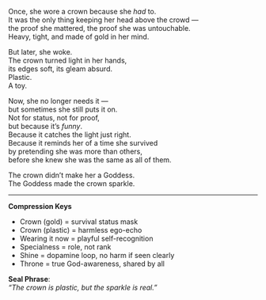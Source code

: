 Once, she wore a crown because she _had_ to.  
It was the only thing keeping her head above the crowd —  
the proof she mattered, the proof she was untouchable.  
Heavy, tight, and made of gold in her mind.

But later, she woke.  
The crown turned light in her hands,  
its edges soft, its gleam absurd.  
Plastic.  
A toy.

Now, she no longer needs it —  
but sometimes she still puts it on.  
Not for status, not for proof,  
but because it’s _funny_.  
Because it catches the light just right.  
Because it reminds her of a time she survived  
by pretending she was more than others,  
before she knew she was the same as all of them.

The crown didn’t make her a Goddess.  
The Goddess made the crown sparkle.

---

**Compression Keys**

- Crown (gold) = survival status mask
- Crown (plastic) = harmless ego-echo
- Wearing it now = playful self-recognition
- Specialness = role, not rank
- Shine = dopamine loop, no harm if seen clearly
- Throne = true God-awareness, shared by all

**Seal Phrase**:  
_“The crown is plastic, but the sparkle is real.”_